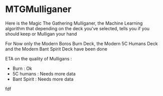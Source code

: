# MTGMulliganer
Here is the Magic The Gathering Mulliganer, the Machine Learning algorithm that depending on the deck you've selected, tells you if you should keep or Mulligan your hand

For Now only the Modern Boros Burn Deck, the Modern 5C Humans Deck and the Modern Bant Spirit Deck have been done

ETA on the quality of Mulligans :

  * Burn : Ok
  * 5C humans : Needs more data
  * Bant Spirit : Needs more data
  
  fdf
